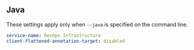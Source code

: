 ## Java

These settings apply only when `--java` is specified on the command line.

``` yaml $(java)
service-name: DevOps Infrastructure
client-flattened-annotation-target: disabled
```